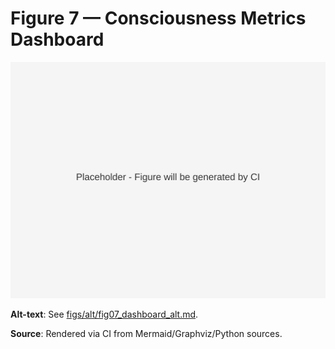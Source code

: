 # Figure 7 — Consciousness Metrics Dashboard

![Figure 7](../figs/svg/figure7.svg)

**Alt-text**: See [figs/alt/fig07_dashboard_alt.md](../figs/alt/fig07_dashboard_alt.md).

**Source**: Rendered via CI from Mermaid/Graphviz/Python sources.
